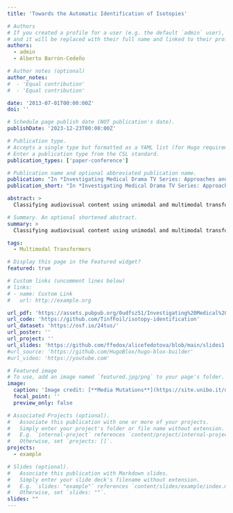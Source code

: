 ```yaml
---
title: 'Towards the Automatic Identification of Isotopies'

# Authors
# If you created a profile for a user (e.g. the default `admin` user), write the username (folder name) here
# and it will be replaced with their full name and linked to their profile.
authors:
  - admin
  - Alberto Barrón-Cedeño

# Author notes (optional)
author_notes:
#  - 'Equal contribution'
#  - 'Equal contribution'

date: '2013-07-01T00:00:00Z'
doi: ''

# Schedule page publish date (NOT publication's date).
publishDate: '2023-12-23T00:00:00Z'

# Publication type.
# Accepts a single type but formatted as a YAML list (for Hugo requirements).
# Enter a publication type from the CSL standard.
publication_types: ['paper-conference']

# Publication name and optional abbreviated publication name.
publication: "In *Investigating Medical Drama TV Series: Approaches and Perspectives. 14th Media Mutations International Conference*"
publication_short: "In *Investigating Medical Drama TV Series: Approaches and Perspectives. 14th Media Mutations International Conference*"

abstract: >
  Classifying audiovisual content using unimodal and multimodal transformer-based models. The study compares two classification strategies: a single multiclass classifier and a one-vs-the-rest approach, examining their performance in both unimodal and multimodal settings. Results show the multiclass multimodal approach achieves the best performance, with an F1 score of 0.723, outperforming the unimodal text-based one-vs-the-rest method.

# Summary. An optional shortened abstract.
summary: >
  Classifying audiovisual content using unimodal and multimodal transformer-based models. The study compares two classification strategies: a single multiclass classifier and a one-vs-the-rest approach, examining their performance in both unimodal and multimodal settings. Results show the multiclass multimodal approach achieves the best performance, with an F1 score of 0.723, outperforming the unimodal text-based one-vs-the-rest method.

tags:
  - Multimodal Transformers

# Display this page in the Featured widget?
featured: true

# Custom links (uncomment lines below)
# links:
# - name: Custom Link
#   url: http://example.org

url_pdf: 'https://assets.pubpub.org/0udfsz51/Investigating%20Medical%20Drama.%20TV%20Series%20Approaches%20and%20Perspectives-41703235697121.pdf#page=87'
url_code: 'https://github.com/TinfFoil/isotopy-identification'
url_dataset: 'https://osf.io/24tus/'
url_poster: ''
url_project: ''
url_slides: 'https://github.com/ffedox/alicefedotova/blob/main/slides1.pdf'
#url_source: 'https://github.com/HugoBlox/hugo-blox-builder'
#url_video: 'https://youtube.com'

# Featured image
# To use, add an image named `featured.jpg/png` to your page's folder.
image:
  caption: 'Image credit: [**Media Mutations**](https://site.unibo.it/damslab/it/eventi/media-mutations-14-investigating-medical-drama-tv-series-approaches-and-perspectives)'
  focal_point: ''
  preview_only: false

# Associated Projects (optional).
#   Associate this publication with one or more of your projects.
#   Simply enter your project's folder or file name without extension.
#   E.g. `internal-project` references `content/project/internal-project/index.md`.
#   Otherwise, set `projects: []`.
projects:
  - example

# Slides (optional).
#   Associate this publication with Markdown slides.
#   Simply enter your slide deck's filename without extension.
#   E.g. `slides: "example"` references `content/slides/example/index.md`.
#   Otherwise, set `slides: ""`.
slides: ""
---
```

